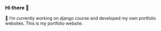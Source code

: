 ### Hi there 👋
🔭 I’m currently working on django course and developed my own portfolio websites.
This is my portfolio website.


